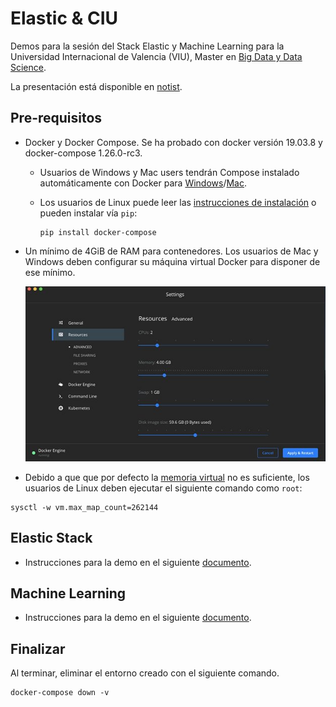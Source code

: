 # Elastic & CIU

Demos para la sesión del Stack Elastic y Machine Learning para la Universidad Internacional de Valencia (VIU), Master en [Big Data y Data Science](https://www.universidadviu.es/master-universitario-big-data-data-science/).

La presentación está disponible en [notist](https://noti.st/immavalls).

## Pre-requisitos

- Docker y Docker Compose. Se ha probado con docker versión 19.03.8 y docker-compose 1.26.0-rc3.
  - Usuarios de Windows y Mac users tendrán Compose instalado automáticamente con Docker para [Windows](https://docs.docker.com/docker-for-windows/install/)/[Mac](https://docs.docker.com/docker-for-mac/install/).
  - Los usuarios de Linux puede leer las [instrucciones de instalación](https://docs.docker.com/compose/install/#install-compose) o pueden instalar vía `pip`:
  
    ```shell
    pip install docker-compose
    ```

- Un mínimo de 4GiB de RAM para contenedores. Los usuarios de Mac y Windows deben configurar su máquina virtual Docker para disponer de ese mínimo.

    ![Docker VM memory settings](./doc/img/docker-vm-memory-settings.png)

- Debido a que que por defecto la [memoria virtual](https://www.elastic.co/guide/en/elasticsearch/reference/7.3/vm-max-map-count.html) no es suficiente, los usuarios de Linux deben ejecutar el siguiente comando como `root`:

```
sysctl -w vm.max_map_count=262144
```

## Elastic Stack

- Instrucciones para la demo en el siguiente [documento](./doc/pdf/Introduccion-Stack-Elastic-Demos.pdf).

## Machine Learning

- Instrucciones para la demo en el siguiente [documento](./doc/pdf/Machine-Learning-Elasticsearch-demos.pdf). 

## Finalizar

Al terminar, eliminar el entorno creado con el siguiente comando.

```shell
docker-compose down -v
```
